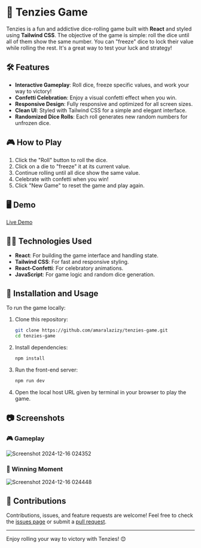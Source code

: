 # 🎲 Tenzies Game

Tenzies is a fun and addictive dice-rolling game built with **React** and styled using **Tailwind CSS**. The objective of the game is simple: roll the dice until all of them show the same number. You can "freeze" dice to lock their value while rolling the rest. It's a great way to test your luck and strategy!

## 🛠 Features

- **Interactive Gameplay**: Roll dice, freeze specific values, and work your way to victory!
- **Confetti Celebration**: Enjoy a visual confetti effect when you win.
- **Responsive Design**: Fully responsive and optimized for all screen sizes.
- **Clean UI**: Styled with Tailwind CSS for a simple and elegant interface.
- **Randomized Dice Rolls**: Each roll generates new random numbers for unfrozen dice.

## 🎮 How to Play

1. Click the "Roll" button to roll the dice.
2. Click on a die to "freeze" it at its current value.
3. Continue rolling until all dice show the same value.
4. Celebrate with confetti when you win!
5. Click "New Game" to reset the game and play again.

## 🖥 Demo

[Live Demo](https://amaralazizy.github.io/tenzies-game/)

## 🧑‍💻 Technologies Used

- **React**: For building the game interface and handling state.
- **Tailwind CSS**: For fast and responsive styling.
- **React-Confetti**: For celebratory animations.
- **JavaScript**: For game logic and random dice generation.

## 🚀 Installation and Usage

To run the game locally:

1. Clone this repository:
   ```bash
   git clone https://github.com/amaralazizy/tenzies-game.git
   cd tenzies-game
   ```

2. Install dependencies:
   ```bash
   npm install
   ```

3. Run the front-end server:
   ```bash
   npm run dev
   ```

4. Open the local host URL given by terminal in your browser to play the game.

## 📷 Screenshots

### 🎮 Gameplay 
![Screenshot 2024-12-16 024352](https://github.com/user-attachments/assets/21211067-ba55-42d6-8cca-4d292c3519da)


### 🎉 Winning Moment
![Screenshot 2024-12-16 024448](https://github.com/user-attachments/assets/94843c04-61d6-4c80-a0d8-c15da631d5d6)


## 🤝 Contributions

Contributions, issues, and feature requests are welcome! Feel free to check the [issues page](https://github.com/amaralazizy/tenzies-game/issues) or submit a [pull request](https://github.com/amaralazizy/tenzies-game/pulls).

---

Enjoy rolling your way to victory with Tenzies! 😊
